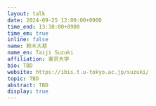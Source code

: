 ```yaml
---
layout: talk
date: 2024-09-25 12:00:00+0900
time_end: 13:30:00+0900
time_em: true
inline: false
name: 鈴木大慈
name_en: Taiji Suzuki
affiliation: 東京大学
bio: TBD
website: https://ibis.t.u-tokyo.ac.jp/suzuki/
topic: TBD
abstract: TBD
display: true
---
```

